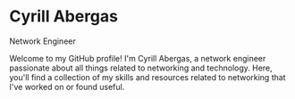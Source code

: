 # Cyrill Abergas
 Network Engineer

Welcome to my GitHub profile! I'm Cyrill Abergas, a network engineer passionate about all things related to networking and technology. Here, you'll find a collection of my skills and resources related to networking that I've worked on or found useful.
